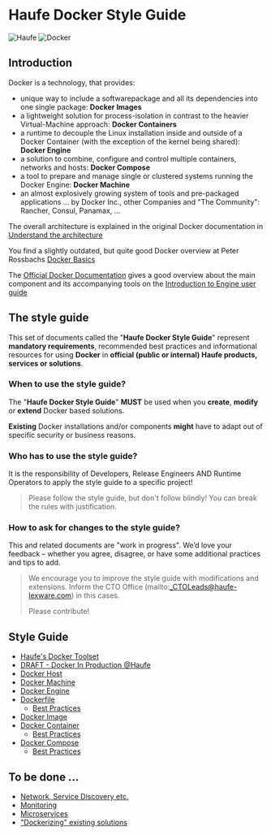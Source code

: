 # **Haufe Docker Style Guide**

![Haufe](images/logo-haufede.png) 
![Docker](images/docker-logo.png)

## Introduction

Docker is a technology, that provides:

- unique way to include a softwarepackage and all its dependencies into one single package: **Docker Images**
- a lightweight solution for process-isolation in contrast to the heavier Virtual-Machine approach: **Docker Containers**
- a runtime to decouple the Linux installation inside and outside of a Docker Container (with the exception of the kernel being shared): **Docker Engine**
- a solution to combine, configure and control multiple containers, networks and hosts: **Docker Compose**
- a tool to prepare and manage single or clustered systems running the Docker Engine: **Docker Machine**
- an almost explosively growing system of tools and pre-packaged applications ... by Docker Inc., other Companies and "The Community": Rancher, Consul, Panamax, ...

The overall architecture is explained in the original Docker documentation in [Understand the architecture](https://docs.docker.com/engine/understanding-docker/)

You find a slightly outdated, but quite good Docker overview at Peter Rossbachs [Docker Basics](https://github.com/rossbachp/docker-basics/blob/master/slides.md)

The [Official Docker Documentation](https://docs.docker.com/) gives a good overview about the main component and its accompanying tools on the [Introduction to Engine user guide](https://docs.docker.com/engine/userguide/intro/)

## The style guide

This set of documents called the "**Haufe Docker Style Guide**" represent **mandatory requirements**, recommended best practices and informational resources for using **Docker** in **official (public or internal) Haufe products, services or solutions**.

### When to use the style guide?

The "**Haufe Docker Style Guide**" **MUST** be used when you **create**, **modify** or **extend** Docker based solutions.

**Existing** Docker installations and/or components **might** have to adapt out of specific security or business reasons.

### Who has to use the style guide?
It is the responsibility of Developers, Release Engineers AND Runtime Operators to apply the style guide to a specific project!

>	Please follow the style guide, but don't follow blindly!
>	You can break the rules with justification.

### How to ask for changes to the style guide?
This and related documents are "work in progress". We’d love your feedback – whether you agree, disagree, or have some additional practices and tips to add.

>	We encourage you to improve the style guide with modifications and extensions.
>	Inform the CTO Office (mailto:_CTOLeads@haufe-lexware.com) in this cases.
>
>	Please contribute!

## **Style Guide**
- [Haufe's Docker Toolset](HaufeDockerToolset.md)
- [DRAFT - Docker In Production @Haufe](DRAFT-HaufeDockerInProduction.md)
- [Docker Host](DockerHost.md)
- [Docker Machine](DockerMachine.md)
- [Docker Engine](DockerEngine.md)
- [Dockerfile](Dockerfile.md)
	- [Best Practices](BestPracticesDockerfile.md)
- [Docker Image](DockerImage.md)
- [Docker Container](DockerContainer.md)
	- [Best Practices](BestPracticesContainer.md)
- [Docker Compose](DockerCompose.md)
	- [Best Practices](BestPracticesCompose.md)

## To be done ...
- [Network, Service Discovery etc.](.md)
- [Monitoring](.md)
- [Microservices](.md)
- ["Dockerizing" existing solutions](.md)
